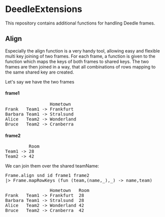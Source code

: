 # DeedleExtensions

This repository contains additional functions for handling Deedle frames. 

## Align

Especially the align function is a very handy tool, allowing easy and flexible multi key joining of two frames. 
For each frame, a function is given to the function which maps the keys of both frames to shared keys. The two frames are then joined in a way, that all combinations of rows mapping to the same shared key are created.

Let's say we have the two frames

#### frame1
<pre>
                 Hometown   
Frank   Team1 -> Frankfurt  
Barbara Team1 -> Stralsund  
Alice   Team2 -> Wonderland 
Bruce   Team2 -> Cranberra  
</pre>
#### frame2
<pre>
         Room 
Team1 -> 28   
Team2 -> 42
</pre>

We can join them over the shared teamName:

<pre>
Frame.align snd id frame1 frame2
|> Frame.mapRowKeys (fun (team,(name,_),_) -> name,team)

                 Hometown   Room 
Frank   Team1 -> Frankfurt  28   
Barbara Team1 -> Stralsund  28   
Alice   Team2 -> Wonderland 42   
Bruce   Team2 -> Cranberra  42 
</pre>
